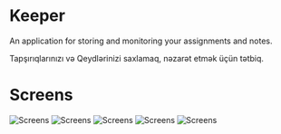 # Keeper
An application for storing and monitoring your assignments and notes.

Tapşırıqlarınızı və Qeydlərinizi saxlamaq, nəzarət etmək üçün tətbiq.

# Screens
![Screens](https://github.com/hemidvsmusayev/Keeper/blob/master/assets/screens/1.PNG?raw=true)
![Screens](https://github.com/hemidvsmusayev/Keeper/blob/master/assets/screens/2.PNG?raw=true)
![Screens](https://github.com/hemidvsmusayev/Keeper/blob/master/assets/screens/3.PNG?raw=true)
![Screens](https://github.com/hemidvsmusayev/Keeper/blob/master/assets/screens/4.PNG?raw=true)
![Screens](https://github.com/hemidvsmusayev/Keeper/blob/master/assets/screens/5.PNG?raw=true)
